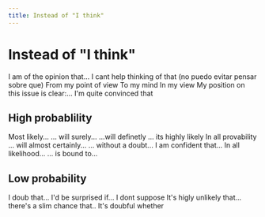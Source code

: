 ```yaml
---
title: Instead of "I think"
---
```


# Instead of "I think"

I am of the opinion that...
I cant help thinking of that (no puedo evitar pensar sobre que)
From my point of view
To my mind
In my view
My position on this issue is clear:...
I'm quite convinced that

## High probablility

Most likely...
... will surely...
...will definetly ...
its highly likely
In all provability
... will almost certainly...
... without a doubt...
I am confident that...
In all likelihood...
... is bound to...

## Low probability

I doub that...
I'd be surprised if...
I dont suppose
It's higly unlikely that...
there's a slim chance that..
It's doubful whether
